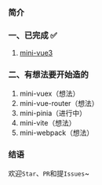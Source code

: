 ### 简介

### 一、已完成 ✅
1. [mini-vue3](https://github.com/jCodeLife/FE-wheels/tree/main/mini-vue3) 

### 二、有想法要开始造的
1. mini-vuex（想法）
2. mini-vue-router（想法）
3. mini-pinia（进行中）
4. mini-vite（想法）
5. mini-webpack（想法）

### 结语
欢迎`Star`、`PR`和提`Issues`~
